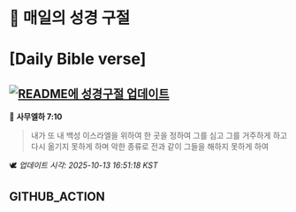 # 🙏 매일의 성경 구절
# [Daily Bible verse]
## [![README에 성경구절 업데이트](https://github.com/DONGSUKA/first_test/actions/workflows/update-readme-bible.yml/badge.svg)](https://github.com/DONGSUKA/first_test/actions/workflows/update-readme-bible.yml)
<!-- START_BIBLE_VERSE -->
📖 **사무엘하 7:10**
> 내가 또 내 백성 이스라엘을 위하여 한 곳을 정하여 그를 심고 그를 거주하게 하고 다시 옮기지 못하게 하며 악한 종류로 전과 같이 그들을 해하지 못하게 하여

🕊️ _업데이트 시각: 2025-10-13 16:51:18 KST_
  <!-- END_BIBLE_VERSE -->
## GITHUB_ACTION
